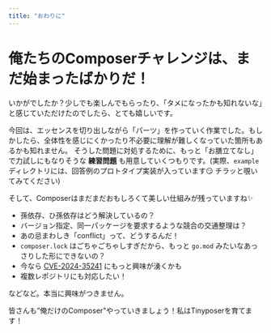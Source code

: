 ```yaml
---
title: "おわりに"
---
```


# 俺たちのComposerチャレンジは、まだ始まったばかりだ！

いかがでしたか？少しでも楽しんでもらったり、「タメになったかも知れないな」と感じていただけたのでしたら、とても嬉しいです。

今回は、エッセンスを切り出しながら「パーツ」を作っていく作業でした。もしかしたら、全体性を感じにくかったり不必要に理解が難しくなっていた箇所もあるかも知れません。
そうした問題に対処するために、もっと「お膳立てなし」で力試しにもなりそうな **練習問題** も用意していくつもりです。(実際、`example` ディレクトリには、回答例のプロトタイプ実装が入っています😏 チラッと覗いてみてください)

そして、Composerはまだまだおもしろくて美しい仕組みが残っていますね✨️

* 孫依存、ひ孫依存はどう解決しているの？
* バージョン指定、同一パッケージを要求するような競合の交通整理は？
* あの忌まわしき「conflict」って、どうするんだ！
* `composer.lock` はごちゃごちゃしすぎだから、もっと `go.mod` みたいなあっさりした形にできないの？
* 今なら [CVE\-2024\-35241](https://nvd.nist.gov/vuln/detail/CVE-2024-35241) にもっと興味が湧くかも
* 複数レポジトリにも対応したい！

などなど。本当に興味がつきません。

皆さんも”俺だけのComposer"やっていきましょう！私はTinyposerを育てます！